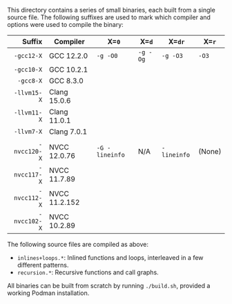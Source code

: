 <!--
SPDX-FileCopyrightText: 2023-2024 Rice University

SPDX-License-Identifier: CC-BY-4.0
-->

This directory contains a series of small binaries, each built from a single source file. The following suffixes are
used to mark which compiler and options were used to compile the binary:

|    Suffix    |   Compiler   | X=`0`          | X=`d`    | X=`dr`      | X=`r` |
| ------------:| ------------ | -------------- | -------- | ----------- | ----- |
| `-gcc12-X`   | GCC 12.2.0   | `-g -O0`       | `-g -Og` | `-g -O3`    | `-O3` |
| `-gcc10-X`   | GCC 10.2.1   |
| `-gcc8-X`    | GCC 8.3.0    |
| `-llvm15-X`  | Clang 15.0.6 |
| `-llvm11-X`  | Clang 11.0.1 |
| `-llvm7-X`   | Clang 7.0.1  |
| |
| `-nvcc120-X` | NVCC 12.0.76  | `-G -lineinfo` | N/A      | `-lineinfo` | (None) |
| `-nvcc117-X` | NVCC 11.7.89  |
| `-nvcc112-X` | NVCC 11.2.152 |
| `-nvcc102-X` | NVCC 10.2.89  |

The following source files are compiled as above:
  - `inlines+loops.*`: Inlined functions and loops, interleaved in a few different patterns.
  - `recursion.*`: Recursive functions and call graphs.

All binaries can be built from scratch by running `./build.sh`, provided a working Podman installation.
